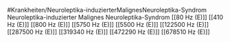 #Krankheiten/Neuroleptika-induzierterMalignesNeuroleptika-Syndrom
Neuroleptika-induzierter Malignes Neuroleptika-Syndrom
[[80 Hz (E)]]
[[410 Hz (E)]]
[[800 Hz (E)]]
[[5750 Hz (E)]]
[[5500 Hz (E)]]
[[122500 Hz (E)]]
[[287500 Hz (E)]]
[[319340 Hz (E)]]
[[472290 Hz (E)]]
[[678510 Hz (E)]]